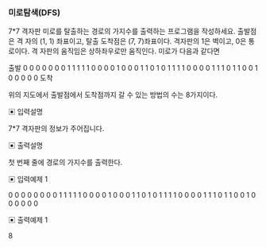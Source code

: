 ### 미로탐색(DFS)

7\*7 격자판 미로를 탈출하는 경로의 가지수를 출력하는 프로그램을 작성하세요. 출발점은 격
자의 (1, 1) 좌표이고, 탈출 도착점은 (7, 7)좌표이다. 격자판의 1은 벽이고, 0은 통로이다. 격
자판의 움직임은 상하좌우로만 움직인다. 미로가 다음과 같다면

출발 0 0 0 0 0 0
0 1 1 1 1 1 0
0 0 0 1 0 0 0
1 1 0 1 0 1 1
1 1 0 0 0 0 1
1 1 0 1 1 0 0
1 0 0 0 0 0 도착

위의 지도에서 출발점에서 도착점까지 갈 수 있는 방법의 수는 8가지이다.

▣ 입력설명

7\*7 격자판의 정보가 주어집니다.

▣ 출력설명

첫 번째 줄에 경로의 가지수를 출력한다.

▣ 입력예제 1

0 0 0 0 0 0 0
0 1 1 1 1 1 0
0 0 0 1 0 0 0
1 1 0 1 0 1 1
1 1 0 0 0 0 1
1 1 0 1 1 0 0
1 0 0 0 0 0 0

▣ 출력예제 1

8
